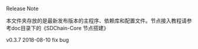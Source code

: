 Release Note

本文件夹存放的是最新发布版本的主程序、依赖库和配置文件。节点接入教程请参考doc目录下的《SDChain-Core 节点搭建》

v0.3.7 2018-08-10 fix bug
